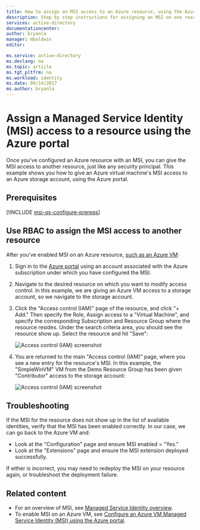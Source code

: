 ```yaml
---
title: How to assign an MSI access to an Azure resource, using the Azure portal
description: Step by step instructions for assigning an MSI on one resource, access to another resource, using the Azure portal.
services: active-directory
documentationcenter: 
author: bryanla
manager: mbaldwin
editor: 

ms.service: active-directory
ms.devlang: na
ms.topic: article
ms.tgt_pltfrm: na
ms.workload: identity
ms.date: 09/14/2017
ms.author: bryanla
---
```


# Assign a Managed Service Identity (MSI) access to a resource using the Azure portal

Once you've configured an Azure resource with an MSI, you can give the MSI access to another resource, just like any security principal. This example shows you how to give an Azure virtual machine's MSI access to an Azure storage account, using the Azure portal.

## Prerequisites

[!INCLUDE [msi-qs-configure-prereqs](../../includes/msi-qs-configure-prereqs.md)]

## Use RBAC to assign the MSI access to another resource

After you've enabled MSI on an Azure resource, [such as an Azure VM](msi-qs-configure-portal-windows-vm.md):

1. Sign in to the [Azure portal](https://portal.azure.com) using an account associated with the Azure subscription under which you have configured the MSI.

2. Navigate to the desired resource on which you want to modify access control. In this example, we are giving an Azure VM access to a storage account, so we navigate to the storage account.

3. Click the "Access control (IAM)" page of the resource, and click "+ Add." Then specify the Role, Assign access to a "Virtual Machine", and specify the corresponding Subscription and Resource Group where the resource resides. Under the search criteria area, you should see the resource show up. Select the resource and hit "Save": 

   ![Access control (IAM) screenshot](./media/msi-howto-assign-access-portal/assign-access-control-iam-blade-before.png)  

4. You are returned to the main "Access control (IAM)" page, where you see a new entry for the resource's MSI. In this example, the "SimpleWinVM" VM from the Demo Resource Group has been given "Contributor" access to the storage account:

   ![Access control (IAM) screenshot](./media/msi-howto-assign-access-portal/assign-access-control-iam-blade-after.png)

## Troubleshooting

If the MSI for the resource does not show up in the list of available identities, verify that the MSI has been enabled correctly. In our case, we can go back to the Azure VM and:

- Look at the "Configuration" page and ensure MSI enabled = "Yes."
- Look at the "Extensions" page and ensure the MSI extension deployed successfully.

If either is incorrect, you may need to redeploy the MSI on your resource again, or troubleshoot the deployment failure.

## Related content

- For an overview of MSI, see [Managed Service Identity overview](msi-overview.md).
- To enable MSI on an Azure VM, see [Configure an Azure VM Managed Service Identity (MSI) using the Azure portal](msi-qs-configure-portal-windows-vm.md).


